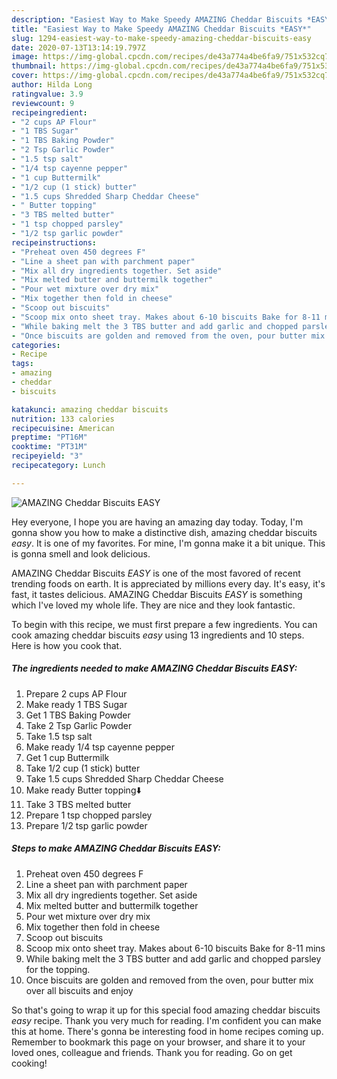 ```yaml
---
description: "Easiest Way to Make Speedy AMAZING Cheddar Biscuits *EASY*"
title: "Easiest Way to Make Speedy AMAZING Cheddar Biscuits *EASY*"
slug: 1294-easiest-way-to-make-speedy-amazing-cheddar-biscuits-easy
date: 2020-07-13T13:14:19.797Z
image: https://img-global.cpcdn.com/recipes/de43a774a4be6fa9/751x532cq70/amazing-cheddar-biscuits-easy-recipe-main-photo.jpg
thumbnail: https://img-global.cpcdn.com/recipes/de43a774a4be6fa9/751x532cq70/amazing-cheddar-biscuits-easy-recipe-main-photo.jpg
cover: https://img-global.cpcdn.com/recipes/de43a774a4be6fa9/751x532cq70/amazing-cheddar-biscuits-easy-recipe-main-photo.jpg
author: Hilda Long
ratingvalue: 3.9
reviewcount: 9
recipeingredient:
- "2 cups AP Flour"
- "1 TBS Sugar"
- "1 TBS Baking Powder"
- "2 Tsp Garlic Powder"
- "1.5 tsp salt"
- "1/4 tsp cayenne pepper"
- "1 cup Buttermilk"
- "1/2 cup (1 stick) butter"
- "1.5 cups Shredded Sharp Cheddar Cheese"
- " Butter topping"
- "3 TBS melted butter"
- "1 tsp chopped parsley"
- "1/2 tsp garlic powder"
recipeinstructions:
- "Preheat oven 450 degrees F"
- "Line a sheet pan with parchment paper"
- "Mix all dry ingredients together. Set aside"
- "Mix melted butter and buttermilk together"
- "Pour wet mixture over dry mix"
- "Mix together then fold in cheese"
- "Scoop out biscuits"
- "Scoop mix onto sheet tray. Makes about 6-10 biscuits Bake for 8-11 mins"
- "While baking melt the 3 TBS butter and add garlic and chopped parsley for the topping."
- "Once biscuits are golden and removed from the oven, pour butter mix over all biscuits and enjoy"
categories:
- Recipe
tags:
- amazing
- cheddar
- biscuits

katakunci: amazing cheddar biscuits 
nutrition: 133 calories
recipecuisine: American
preptime: "PT16M"
cooktime: "PT31M"
recipeyield: "3"
recipecategory: Lunch

---
```



![AMAZING Cheddar Biscuits *EASY*](https://img-global.cpcdn.com/recipes/de43a774a4be6fa9/751x532cq70/amazing-cheddar-biscuits-easy-recipe-main-photo.jpg)

Hey everyone, I hope you are having an amazing day today. Today, I'm gonna show you how to make a distinctive dish, amazing cheddar biscuits *easy*. It is one of my favorites. For mine, I'm gonna make it a bit unique. This is gonna smell and look delicious.



AMAZING Cheddar Biscuits *EASY* is one of the most favored of recent trending foods on earth. It is appreciated by millions every day. It's easy, it's fast, it tastes delicious. AMAZING Cheddar Biscuits *EASY* is something which I've loved my whole life. They are nice and they look fantastic.


To begin with this recipe, we must first prepare a few ingredients. You can cook amazing cheddar biscuits *easy* using 13 ingredients and 10 steps. Here is how you cook that.

<!--inarticleads1-->

##### The ingredients needed to make AMAZING Cheddar Biscuits *EASY*:

1. Prepare 2 cups AP Flour
1. Make ready 1 TBS Sugar
1. Get 1 TBS Baking Powder
1. Take 2 Tsp Garlic Powder
1. Take 1.5 tsp salt
1. Make ready 1/4 tsp cayenne pepper
1. Get 1 cup Buttermilk
1. Take 1/2 cup (1 stick) butter
1. Take 1.5 cups Shredded Sharp Cheddar Cheese
1. Make ready  Butter topping⬇️
1. Take 3 TBS melted butter
1. Prepare 1 tsp chopped parsley
1. Prepare 1/2 tsp garlic powder




<!--inarticleads2-->

##### Steps to make AMAZING Cheddar Biscuits *EASY*:

1. Preheat oven 450 degrees F
1. Line a sheet pan with parchment paper
1. Mix all dry ingredients together. Set aside
1. Mix melted butter and buttermilk together
1. Pour wet mixture over dry mix
1. Mix together then fold in cheese
1. Scoop out biscuits
1. Scoop mix onto sheet tray. Makes about 6-10 biscuits Bake for 8-11 mins
1. While baking melt the 3 TBS butter and add garlic and chopped parsley for the topping.
1. Once biscuits are golden and removed from the oven, pour butter mix over all biscuits and enjoy




So that's going to wrap it up for this special food amazing cheddar biscuits *easy* recipe. Thank you very much for reading. I'm confident you can make this at home. There's gonna be interesting food in home recipes coming up. Remember to bookmark this page on your browser, and share it to your loved ones, colleague and friends. Thank you for reading. Go on get cooking!
